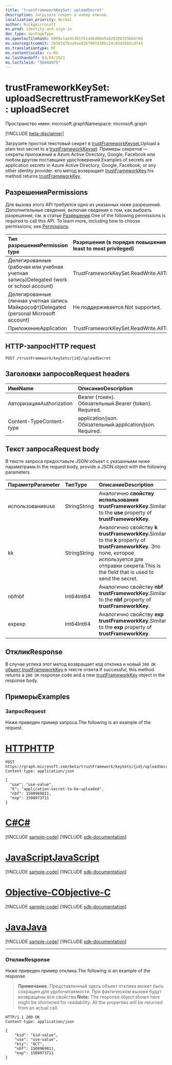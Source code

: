```yaml
---
title: 'trustFrameworkKeySet: uploadSecret'
description: Загрузите секрет в набор ключей.
localization_priority: Normal
author: Nickgmicrosoft
ms.prod: identity-and-sign-in
doc_type: apiPageType
ms.openlocfilehash: b008e1ae41d61fb14dbd80e5a820208355bb670d
ms.sourcegitcommit: 3b583d7baa9ae81b796fd30bc24c65d26b2cdf43
ms.translationtype: MT
ms.contentlocale: ru-RU
ms.lasthandoff: 03/04/2021
ms.locfileid: "50444975"
---
```

# <a name="trustframeworkkeyset-uploadsecret"></a><span data-ttu-id="a4f02-103">trustFrameworkKeySet: uploadSecret</span><span class="sxs-lookup"><span data-stu-id="a4f02-103">trustFrameworkKeySet: uploadSecret</span></span>

<span data-ttu-id="a4f02-104">Пространство имен: microsoft.graph</span><span class="sxs-lookup"><span data-stu-id="a4f02-104">Namespace: microsoft.graph</span></span>

[!INCLUDE [beta-disclaimer](../../includes/beta-disclaimer.md)]

<span data-ttu-id="a4f02-105">Загрузите простой текстовый секрет в [trustFrameworkKeyset.](../resources/trustframeworkkeyset.md)</span><span class="sxs-lookup"><span data-stu-id="a4f02-105">Upload a plain text secret to a [trustFrameworkKeyset](../resources/trustframeworkkeyset.md).</span></span> <span data-ttu-id="a4f02-106">Примеры секретов — секреты приложений в Azure Active Directory, Google, Facebook или любом другом поставщике удостоверений.</span><span class="sxs-lookup"><span data-stu-id="a4f02-106">Examples of secrets are application secrets in Azure Active Directory, Google, Facebook, or any other identity provider.</span></span> <span data-ttu-id="a4f02-107">его метод возвращает [trustFrameworkKey](../resources/trustframeworkkey.md).</span><span class="sxs-lookup"><span data-stu-id="a4f02-107">his method returns [trustFrameworkKey](../resources/trustframeworkkey.md).</span></span>

## <a name="permissions"></a><span data-ttu-id="a4f02-108">Разрешения</span><span class="sxs-lookup"><span data-stu-id="a4f02-108">Permissions</span></span>

<span data-ttu-id="a4f02-p102">Для вызова этого API требуется одно из указанных ниже разрешений. Дополнительные сведения, включая сведения о том, как выбрать разрешения, см. в статье [Разрешения](/graph/permissions-reference).</span><span class="sxs-lookup"><span data-stu-id="a4f02-p102">One of the following permissions is required to call this API. To learn more, including how to choose permissions, see [Permissions](/graph/permissions-reference).</span></span>

| <span data-ttu-id="a4f02-111">Тип разрешения</span><span class="sxs-lookup"><span data-stu-id="a4f02-111">Permission type</span></span>                        | <span data-ttu-id="a4f02-112">Разрешения (в порядке повышения привилегий)</span><span class="sxs-lookup"><span data-stu-id="a4f02-112">Permissions (from least to most privileged)</span></span> |
|:---------------------------------------|:--------------------------------------------|
| <span data-ttu-id="a4f02-113">Делегированные (рабочая или учебная учетная запись)</span><span class="sxs-lookup"><span data-stu-id="a4f02-113">Delegated (work or school account)</span></span>     | <span data-ttu-id="a4f02-114">TrustFrameworkKeySet.ReadWrite.All</span><span class="sxs-lookup"><span data-stu-id="a4f02-114">TrustFrameworkKeySet.ReadWrite.All</span></span> |
| <span data-ttu-id="a4f02-115">Делегированные (личная учетная запись Майкрософт)</span><span class="sxs-lookup"><span data-stu-id="a4f02-115">Delegated (personal Microsoft account)</span></span> | <span data-ttu-id="a4f02-116">Не поддерживается.</span><span class="sxs-lookup"><span data-stu-id="a4f02-116">Not supported.</span></span> |
| <span data-ttu-id="a4f02-117">Приложение</span><span class="sxs-lookup"><span data-stu-id="a4f02-117">Application</span></span>                            | <span data-ttu-id="a4f02-118">TrustFrameworkKeySet.ReadWrite.All</span><span class="sxs-lookup"><span data-stu-id="a4f02-118">TrustFrameworkKeySet.ReadWrite.All</span></span> |

## <a name="http-request"></a><span data-ttu-id="a4f02-119">HTTP-запрос</span><span class="sxs-lookup"><span data-stu-id="a4f02-119">HTTP request</span></span>

<!-- { "blockType": "ignored" } -->

```http
POST /trustFramework/keySets/{id}/uploadSecret
```

## <a name="request-headers"></a><span data-ttu-id="a4f02-120">Заголовки запросов</span><span class="sxs-lookup"><span data-stu-id="a4f02-120">Request headers</span></span>

| <span data-ttu-id="a4f02-121">Имя</span><span class="sxs-lookup"><span data-stu-id="a4f02-121">Name</span></span>          | <span data-ttu-id="a4f02-122">Описание</span><span class="sxs-lookup"><span data-stu-id="a4f02-122">Description</span></span>   |
|:--------------|:--------------|
| <span data-ttu-id="a4f02-123">Авторизация</span><span class="sxs-lookup"><span data-stu-id="a4f02-123">Authorization</span></span> | <span data-ttu-id="a4f02-p103">Bearer {токен}. Обязательный.</span><span class="sxs-lookup"><span data-stu-id="a4f02-p103">Bearer {token}. Required.</span></span> |
| <span data-ttu-id="a4f02-126">Content-Type</span><span class="sxs-lookup"><span data-stu-id="a4f02-126">Content-type</span></span>  | <span data-ttu-id="a4f02-p104">application/json. Обязательный.</span><span class="sxs-lookup"><span data-stu-id="a4f02-p104">application/json. Required.</span></span> |

## <a name="request-body"></a><span data-ttu-id="a4f02-129">Текст запроса</span><span class="sxs-lookup"><span data-stu-id="a4f02-129">Request body</span></span>

<span data-ttu-id="a4f02-130">В тексте запроса предоставьте JSON-объект с указанными ниже параметрами.</span><span class="sxs-lookup"><span data-stu-id="a4f02-130">In the request body, provide a JSON object with the following parameters.</span></span>

| <span data-ttu-id="a4f02-131">Параметр</span><span class="sxs-lookup"><span data-stu-id="a4f02-131">Parameter</span></span>    | <span data-ttu-id="a4f02-132">Тип</span><span class="sxs-lookup"><span data-stu-id="a4f02-132">Type</span></span>        | <span data-ttu-id="a4f02-133">Описание</span><span class="sxs-lookup"><span data-stu-id="a4f02-133">Description</span></span> |
|:-------------|:------------|:------------|
|<span data-ttu-id="a4f02-134">использование</span><span class="sxs-lookup"><span data-stu-id="a4f02-134">use</span></span>|<span data-ttu-id="a4f02-135">String</span><span class="sxs-lookup"><span data-stu-id="a4f02-135">String</span></span>|<span data-ttu-id="a4f02-136">Аналогично **свойству использования** **trustFrameworkKey.**</span><span class="sxs-lookup"><span data-stu-id="a4f02-136">Similar to the **use** property of **trustFrameworkKey**.</span></span>|
|<span data-ttu-id="a4f02-137">k</span><span class="sxs-lookup"><span data-stu-id="a4f02-137">k</span></span>|<span data-ttu-id="a4f02-138">String</span><span class="sxs-lookup"><span data-stu-id="a4f02-138">String</span></span>|<span data-ttu-id="a4f02-139">Аналогично свойству **k** **trustFrameworkKey.**</span><span class="sxs-lookup"><span data-stu-id="a4f02-139">Similar to the **k** property of **trustFrameworkKey**.</span></span> <span data-ttu-id="a4f02-140">Это поле, которое используется для отправки секрета.</span><span class="sxs-lookup"><span data-stu-id="a4f02-140">This is the field that is used to send the secret.</span></span>|
|<span data-ttu-id="a4f02-141">nbf</span><span class="sxs-lookup"><span data-stu-id="a4f02-141">nbf</span></span>|<span data-ttu-id="a4f02-142">Int64</span><span class="sxs-lookup"><span data-stu-id="a4f02-142">Int64</span></span>|<span data-ttu-id="a4f02-143">Аналогично свойству **nbf** **trustFrameworkKey.**</span><span class="sxs-lookup"><span data-stu-id="a4f02-143">Similar to the **nbf** property of **trustFrameworkKey**.</span></span>|
|<span data-ttu-id="a4f02-144">exp</span><span class="sxs-lookup"><span data-stu-id="a4f02-144">exp</span></span>|<span data-ttu-id="a4f02-145">Int64</span><span class="sxs-lookup"><span data-stu-id="a4f02-145">Int64</span></span>|<span data-ttu-id="a4f02-146">Аналогично свойству **exp** **trustFrameworkKey.**</span><span class="sxs-lookup"><span data-stu-id="a4f02-146">Similar to the **exp** property of **trustFrameworkKey**.</span></span>|

## <a name="response"></a><span data-ttu-id="a4f02-147">Отклик</span><span class="sxs-lookup"><span data-stu-id="a4f02-147">Response</span></span>

<span data-ttu-id="a4f02-148">В случае успеха этот метод возвращает код отклика и новый `200 OK` [объект trustFrameworkKey](../resources/trustframeworkkey.md) в тексте ответа.</span><span class="sxs-lookup"><span data-stu-id="a4f02-148">If successful, this method returns a `200 OK` response code and a new [trustFrameworkKey](../resources/trustframeworkkey.md) object in the response body.</span></span>

## <a name="examples"></a><span data-ttu-id="a4f02-149">Примеры</span><span class="sxs-lookup"><span data-stu-id="a4f02-149">Examples</span></span>

### <a name="request"></a><span data-ttu-id="a4f02-150">Запрос</span><span class="sxs-lookup"><span data-stu-id="a4f02-150">Request</span></span>

<span data-ttu-id="a4f02-151">Ниже приведен пример запроса.</span><span class="sxs-lookup"><span data-stu-id="a4f02-151">The following is an example of the request.</span></span>

# <a name="http"></a>[<span data-ttu-id="a4f02-152">HTTP</span><span class="sxs-lookup"><span data-stu-id="a4f02-152">HTTP</span></span>](#tab/http)
<!-- {
  "blockType": "request",
  "name": "trustframeworkkeyset_uploadsecret"
}-->

```http
POST https://graph.microsoft.com/beta/trustFramework/keySets/{id}/uploadSecret
Content-type: application/json

{
  "use": "use-value",
  "k": "application-secret-to-be-uploaded",
  "nbf": 1508969811,
  "exp": 1508973711
}
```
# <a name="c"></a>[<span data-ttu-id="a4f02-153">C#</span><span class="sxs-lookup"><span data-stu-id="a4f02-153">C#</span></span>](#tab/csharp)
[!INCLUDE [sample-code](../includes/snippets/csharp/trustframeworkkeyset-uploadsecret-csharp-snippets.md)]
[!INCLUDE [sdk-documentation](../includes/snippets/snippets-sdk-documentation-link.md)]

# <a name="javascript"></a>[<span data-ttu-id="a4f02-154">JavaScript</span><span class="sxs-lookup"><span data-stu-id="a4f02-154">JavaScript</span></span>](#tab/javascript)
[!INCLUDE [sample-code](../includes/snippets/javascript/trustframeworkkeyset-uploadsecret-javascript-snippets.md)]
[!INCLUDE [sdk-documentation](../includes/snippets/snippets-sdk-documentation-link.md)]

# <a name="objective-c"></a>[<span data-ttu-id="a4f02-155">Objective-C</span><span class="sxs-lookup"><span data-stu-id="a4f02-155">Objective-C</span></span>](#tab/objc)
[!INCLUDE [sample-code](../includes/snippets/objc/trustframeworkkeyset-uploadsecret-objc-snippets.md)]
[!INCLUDE [sdk-documentation](../includes/snippets/snippets-sdk-documentation-link.md)]

# <a name="java"></a>[<span data-ttu-id="a4f02-156">Java</span><span class="sxs-lookup"><span data-stu-id="a4f02-156">Java</span></span>](#tab/java)
[!INCLUDE [sample-code](../includes/snippets/java/trustframeworkkeyset-uploadsecret-java-snippets.md)]
[!INCLUDE [sdk-documentation](../includes/snippets/snippets-sdk-documentation-link.md)]

---


### <a name="response"></a><span data-ttu-id="a4f02-157">Отклик</span><span class="sxs-lookup"><span data-stu-id="a4f02-157">Response</span></span>

<span data-ttu-id="a4f02-158">Ниже приведен пример отклика.</span><span class="sxs-lookup"><span data-stu-id="a4f02-158">The following is an example of the response.</span></span>

> <span data-ttu-id="a4f02-p106">**Примечание.** Представленный здесь объект отклика может быть сокращен для удобочитаемости. При фактическом вызове будут возвращены все свойства.</span><span class="sxs-lookup"><span data-stu-id="a4f02-p106">**Note:** The response object shown here might be shortened for readability. All the properties will be returned from an actual call.</span></span>

<!-- {
  "blockType": "response",
  "truncated": true,
  "@odata.type": "microsoft.graph.trustFrameworkKey"
} -->

```http
HTTP/1.1 200 OK
Content-type: application/json

{
    "kid": "kid-value",
    "use": "use-value",
    "kty": "OCT",
    "nbf": 1508969811,
    "exp": 1508973711
}
```

<!-- uuid: 16cd6b66-4b1a-43a1-adaf-3a886856ed98
2019-02-04 14:57:30 UTC -->
<!-- {
  "type": "#page.annotation",
  "description": "trustFrameworkKeySet: uploadSecret",
  "keywords": "",
  "section": "documentation",
  "tocPath": ""
}-->


